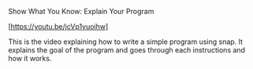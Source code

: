 Show What You Know: Explain Your Program

[https://youtu.be/jcVp1yuoihw]

This is the video explaining how to write a simple program using snap. It explains the goal of the program and goes through each instructions and how it works.
